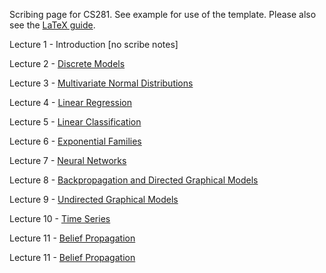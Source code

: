 Scribing page for CS281. See example for use of the template. Please also see the [LaTeX guide](https://github.com/harvard-ml-courses/cs281-scribe/blob/master/scribe_notes.md).

Lecture 1 - Introduction [no scribe notes]

Lecture 2 - [Discrete Models](https://github.com/harvard-ml-courses/cs281-scribe/blob/master/2/2.pdf)

Lecture 3 - [Multivariate Normal Distributions](https://github.com/harvard-ml-courses/cs281-scribe/blob/master/3/3.pdf)

Lecture 4 - [Linear Regression](https://github.com/harvard-ml-courses/cs281-scribe/blob/master/4/4.pdf)

Lecture 5 - [Linear Classification](https://github.com/harvard-ml-courses/cs281-scribe/blob/master/5/5.pdf)

Lecture 6 - [Exponential Families](https://github.com/harvard-ml-courses/cs281-scribe/blob/master/6/6.pdf)

Lecture 7 - [Neural Networks](https://github.com/harvard-ml-courses/cs281-scribe/blob/master/7/7.pdf)

Lecture 8 - [Backpropagation and Directed Graphical Models](https://github.com/harvard-ml-courses/cs281-scribe/blob/master/8/8.pdf)

Lecture 9 - [Undirected Graphical Models](https://github.com/harvard-ml-courses/cs281-scribe/blob/master/9/9.pdf)

Lecture 10 - [Time Series](https://github.com/harvard-ml-courses/cs281-scribe/blob/master/10/10.pdf)

Lecture 11 - [Belief Propagation](https://github.com/harvard-ml-courses/cs281-scribe/blob/master/11/11.pdf)

Lecture 11 - [Belief Propagation](https://github.com/harvard-ml-courses/cs281-scribe/blob/master/13/13.pdf)
